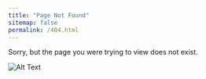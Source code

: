 ```yaml
---
title: "Page Not Found"
sitemap: false
permalink: /404.html
---
```


Sorry, but the page you were trying to view does not exist.
<!-- add -->
![Alt Text](https://media.tenor.com/Rc1GWDr71WIAAAAM/psyduck.gif)
